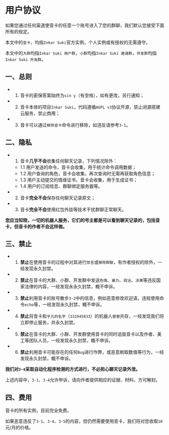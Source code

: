 # 用户协议

如果您通过任何渠道使音卡的任意一个账号进入了您的群聊，我们默认您接受下面所有的规定。

本文中的`音卡`，均指`Inkar Suki`官方实例，个人实例或有授权的无需遵守。

本文中的`大群`均指`Inkar Suki 用户群`，`小群`均指`Inkar Suki 邀请群`，`开发群`均指`Inkar Suki 开发群`。

## 一、总则

- 1. 音卡的密保答案始终为`sin y`（有空格），如有更改，另行通知；
- 2. 音卡本体的项目`Inkar Suki`，代码遵循`AGPL v3`协议开源，禁止闭源搭建云服务，禁止商用；
- 3. 音卡可以通过`移除音卡`命令进行移除，如违反请参考`3-1`。

## 二、隐私

- 1. 音卡**几乎不会**收集任何聊天记录，下列情况除外：
    - 1.1 用户发送的命令，音卡会收集，用于统计命令调用数据；
    - 1.2 用户查询的角色，音卡会收集，再次查询时无需再获取角色信息；
    - 1.3 用户主动提交的情缘证书，音卡会收集，用于生成证书；
    - 1.4 用户的订阅信息、群聊绑定服务器等。
- 2. 音卡**完全不会**保存任何聊天记录原文；
- 3. 音卡**完全不会**使用红包外挂等技术干扰群聊正常聊天。

**您应当知晓，一切的机器人服务，它们的号主都是可以看到聊天记录的，包括音卡，但音卡的作者不会这样做。**

## 三、禁止

- 1. **禁止**在使用音卡的过程中对其进行`禁言`或`移除群聊`，有作者授权的除外，一经发现永久封禁。
- 2. **禁止**在音卡的大群、小群、开发群中发送`色情`、`暴力`、`政治`、`涉黄`等违反国家法律的内容，一经发现永永久封禁，概不申诉。
- 3. **禁止**利用音卡的账号散步`3-2`中的信息，例如恶意修改欢迎语，违规使用命令`echo`等，一经发现永久封禁，概不申诉。
- 4. **禁止**将音卡和`平凡的名字`（`331945833`）的机器人`蓉蓉`共存，一经发现我们将立即停止服务，并永久封禁。
- 5. **禁止**在音卡的大群、小群、开发群使用音卡的同时诋毁音卡以及作者、美工等团队人员，一经发现永久封禁，概不申诉。
- 6. **禁止**利用音卡可能存在的任何`Bug`进行作弊，或恶意刷取数值等行为，一经发现永久封禁，概不申诉。

**我们对`3-4`采取自动化程序检测的方式进行，不必担心聊天记录外泄。**

上述内容中，`3-1`、`3-4`允许申诉，请向作者提供相应的证据、材料，方可解封。

## 四、费用

音卡的所有实例，目前完全免费。

如果恶意违反了`3-1`、`3-4`、`3-5`的内容，但仍然需要使用音卡，我们将对您收取`10`元/月的价格。